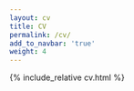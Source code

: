 ```yaml
---
layout: cv
title: CV
permalink: /cv/
add_to_navbar: 'true'
weight: 4
---
```


{% include_relative cv.html %}
